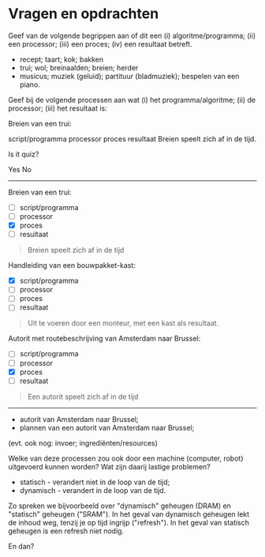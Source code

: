# Vragen en opdrachten

Geef van de volgende begrippen aan of dit een (i) algoritme/programma; (ii) een processor; (iii) een proces; (iv) een resultaat betreft.

* recept; taart; kok; bakken
* trui; wol; breinaalden; breien; herder
* musicus; muziek (geluid); partituur (bladmuziek); bespelen van een piano.

Geef bij de volgende processen aan wat (i) het programma/algoritme; (ii) de processor; (iii) het resultaat is:


<quiz name="Vragen">
    <question multiple>
        <p>Breien van een trui:</p>
        <answer>script/programma</answer>
        <answer>processor</answer>
        <answer correct>proces</answer>
        <answer>resultaat</answer>
        <explanation>Breien speelt zich af in de tijd.</explanation>
    </question>
    <question>
        <p>Is it quiz?</p>
        <answer correct>Yes</answer>
        <answer>No</answer>
    </question>
</quiz>


---

Breien van een trui:

- [ ] script/programma
- [ ] processor
- [x] proces
- [ ] resultaat

> Breien speelt zich af in de tijd

Handleiding van een bouwpakket-kast:

- [x] script/programma
- [ ] processor
- [ ] proces
- [ ] resultaat

> Uit te voeren door een monteur, met een kast als resultaat.

Autorit met routebeschrijving van Amsterdam naar Brussel:

- [ ] script/programma
- [ ] processor
- [x] proces
- [ ] resultaat

> Een autorit speelt zich af in de tijd

---

* autorit van Amsterdam naar Brussel;
* plannen van een autorit van Amsterdam naar Brussel;

(evt. ook nog: invoer; ingrediënten/resources)


Welke van deze processen zou ook door een machine (computer, robot) uitgevoerd kunnen worden? Wat zijn daarij lastige problemen?

* statisch - verandert niet in de loop van de tijd;
* dynamisch - verandert in de loop van de tijd.

Zo spreken we bijvoorbeeld over "dynamisch" geheugen (DRAM) en "statisch" geheugen ("SRAM"). In het geval van dynamisch geheugen lekt de inhoud weg, tenzij je op tijd ingrijp ("refresh"). In het geval van statisch geheugen is een refresh niet nodig.



En dan?

